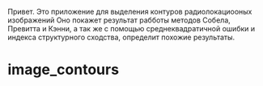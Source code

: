 Привет. Это приложение для выделения контуров радиолокациооных изображений
Оно покажет результат рабботы методов Собела, Превитта и Кэнни, а так же с помощью среднеквадратичной ошибки и индекса структурного сходства, определит похожие результаты.
# image_contours
